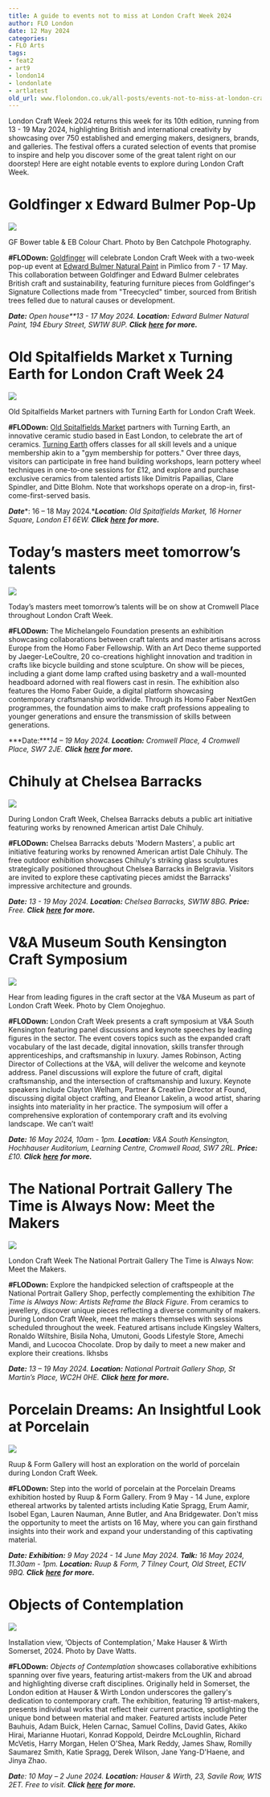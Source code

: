```yaml
---
title: A guide to events not to miss at London Craft Week 2024
author: FLO London
date: 12 May 2024
categories:
- FLO Arts
tags:
- feat2
- art9
- london14
- londonlate
- artlatest
old_url: www.flolondon.co.uk/all-posts/events-not-to-miss-at-london-craft-week-2024.html
---
```


London Craft Week 2024 returns this week for its 10th edition, running from 13 - 19 May 2024, highlighting British and international creativity by showcasing over 750 established and emerging makers, designers, brands, and galleries. The festival offers a curated selection of events that promise to inspire and help you discover some of the great talent right on our doorstep! Here are eight notable events to explore during London Craft Week.

# Goldfinger x Edward Bulmer Pop-Up

![](https://images.squarespace-cdn.com/content/v1/5c9534c4af4683461d462c6b/291df383-2714-49e4-997a-00416a501767/GF+Bower+table+%26+EB+Colour+Chart+-+Ben+Catchpole+Photography.jpg)

GF Bower table & EB Colour Chart. Photo by Ben Catchpole Photography.

**#FLODown:** [Goldfinger](https://www.instagram.com/goldfinger.design/) will celebrate London Craft Week with a two-week pop-up event at [Edward Bulmer Natural Paint](https://www.instagram.com/edwardbulmerpaint/?hl=en) in Pimlico from 7 - 17 May. This collaboration between Goldfinger and Edward Bulmer celebrates British craft and sustainability, featuring furniture pieces from Goldfinger's Signature Collections made from "Treecycled" timber, sourced from British trees felled due to natural causes or development.

***Date:*** *Open house**13 - 17 May 2024.* ***Location:*** *Edward Bulmer Natural Paint, 194 Ebury Street, SW1W 8UP.* ***Click*** [***here***](https://londoncraftweek.com/events/edward-bulmer-natural-paint-x-goldfinger-pop-up/) ***for more.***

# Old Spitalfields Market x Turning Earth for London Craft Week 24

![](https://images.squarespace-cdn.com/content/v1/5c9534c4af4683461d462c6b/ace84d2c-979e-4df4-ac56-506d9e255880/Copy+of+IMG_5280+copy.jpg)

Old Spitalfields Market partners with Turning Earth for London Craft Week.

**#FLODown:** [Old Spitalfields Market](https://oldspitalfieldsmarket.com/) partners with Turning Earth, an innovative ceramic studio based in East London, to celebrate the art of ceramics. [Turning Earth](https://www.instagram.com/turning_earth/) offers classes for all skill levels and a unique membership akin to a "gym membership for potters." Over three days, visitors can participate in free hand building workshops, learn pottery wheel techniques in one-to-one sessions for £12, and explore and purchase exclusive ceramics from talented artists like Dimitris Papailias, Clare Spindler, and Ditte Blohm. Note that workshops operate on a drop-in, first-come-first-served basis.

***Date****: 16 – 18 May 2024.****Location:*** *Old Spitalfields Market, 16 Horner Square, London E1 6EW.* ***Click*** [***here***](https://oldspitalfieldsmarket.com/events/a-taste-of-turning-earth-for-london-craft-week-2024) ***for more.***

# Today’s masters meet tomorrow’s talents

![](https://images.squarespace-cdn.com/content/v1/5c9534c4af4683461d462c6b/4de3d550-2d27-4994-b060-e456b7360d3f/Today%E2%80%99s+masters+meet+tomorrow%E2%80%99s+talents+%E2%80%93+An+exhibition.png)

Today’s masters meet tomorrow’s talents will be on show at Cromwell Place throughout London Craft Week.

**#FLODown:** The Michelangelo Foundation presents an exhibition showcasing collaborations between craft talents and master artisans across Europe from the Homo Faber Fellowship. With an Art Deco theme supported by Jaeger-LeCoultre, 20 co-creations highlight innovation and tradition in crafts like bicycle building and stone sculpture. On show will be pieces, including a giant dome lamp crafted using basketry and a wall-mounted headboard adorned with real flowers cast in resin. The exhibition also features the Homo Faber Guide, a digital platform showcasing contemporary craftsmanship worldwide. Through its Homo Faber NextGen programmes, the foundation aims to make craft professions appealing to younger generations and ensure the transmission of skills between generations.

***Date:****14 – 19 May 2024.* ***Location:*** *Cromwell Place, 4 Cromwell Place, SW7 2JE.* ***Click*** [***here***](https://londoncraftweek.com/events/todays-masters-meet-tomorrows-talents/) ***for more.***

# Chihuly at Chelsea Barracks

![](https://images.squarespace-cdn.com/content/v1/5c9534c4af4683461d462c6b/e13ab857-190f-4d94-8702-03d95ba80f62/Chelsea+Barracks+Spring+Fair.+Photo+by+Alistair+Veryard.png)

During London Craft Week, Chelsea Barracks debuts a public art initiative featuring works by renowned American artist Dale Chihuly.

**#FLODown:** Chelsea Barracks debuts 'Modern Masters', a public art initiative featuring works by renowned American artist Dale Chihuly. The free outdoor exhibition showcases Chihuly's striking glass sculptures strategically positioned throughout Chelsea Barracks in Belgravia. Visitors are invited to explore these captivating pieces amidst the Barracks' impressive architecture and grounds.

***Date:*** *13 - 19 May 2024.* ***Location:*** *Chelsea Barracks, SW1W 8BG.* ***Price:*** *Free.* ***Click*** [***here***](https://londoncraftweek.com/events/chihuly-at-chelsea-barracks/) ***for more.***

# V&A Museum South Kensington Craft Symposium

![](https://images.squarespace-cdn.com/content/v1/5c9534c4af4683461d462c6b/4f66bd80-7095-4e79-bc7a-9d2a6bc997f5/London+Craft+Week+by+Clem+Onojeghuo.jpg)

Hear from leading figures in the craft sector at the V&A Museum as part of London Craft Week. Photo by Clem Onojeghuo.

**#FLODown:** London Craft Week presents a craft symposium at V&A South Kensington featuring panel discussions and keynote speeches by leading figures in the sector. The event covers topics such as the expanded craft vocabulary of the last decade, digital innovation, skills transfer through apprenticeships, and craftsmanship in luxury. James Robinson, Acting Director of Collections at the V&A, will deliver the welcome and keynote address. Panel discussions will explore the future of craft, digital craftsmanship, and the intersection of craftsmanship and luxury. Keynote speakers include Clayton Welham, Partner & Creative Director at Found, discussing digital object crafting, and Eleanor Lakelin, a wood artist, sharing insights into materiality in her practice. The symposium will offer a comprehensive exploration of contemporary craft and its evolving landscape. We can’t wait!

***Date:*** *16 May 2024, 10am - 1pm.* ***Location:*** *V&A South Kensington, Hochhauser Auditorium, Learning Centre, Cromwell Road, SW7 2RL.* ***Price:*** *£10.* ***Click*** [***here***](https://londoncraftweek.com/events/craft-symposium/) ***for more.***

# The National Portrait Gallery The Time is Always Now: Meet the Makers

![](https://images.squarespace-cdn.com/content/v1/5c9534c4af4683461d462c6b/56fb5410-aedc-444a-b1e8-a37fac75b6bb/London+Craft+Week+The+National+Portrait+Gallery+The+Time+is+Always+Now%3A+Meet+the+Makers.png)

London Craft Week The National Portrait Gallery The Time is Always Now: Meet the Makers.

**#FLODown:** Explore the handpicked selection of craftspeople at the National Portrait Gallery Shop, perfectly complementing the exhibition *The Time is Always Now: Artists Reframe the Black Figure*. From ceramics to jewellery, discover unique pieces reflecting a diverse community of makers. During London Craft Week, meet the makers themselves with sessions scheduled throughout the week. Featured artisans include Kingsley Walters, Ronaldo Wiltshire, Bisila Noha, Umutoni, Goods Lifestyle Store, Amechi Mandi, and Lucocoa Chocolate. Drop by daily to meet a new maker and explore their creations. lkhsbs

***Date:*** *13 – 19 May 2024.* ***Location:*** *National Portrait Gallery Shop, St Martin’s Place, WC2H 0HE.* ***Click*** [***here***](https://londoncraftweek.com/events/the-time-is-always-now-meet-the-makers/) ***for more.***

# Porcelain Dreams: An Insightful Look at Porcelain

![](https://images.squarespace-cdn.com/content/v1/5c9534c4af4683461d462c6b/aa1e0f1b-c7a3-44ac-9bf4-71b4750b8b37/Screen+Shot+2024-05-13+at+15.49.07.png)

Ruup & Form Gallery will host an exploration on the world of porcelain during London Craft Week.

**#FLODown:** Step into the world of porcelain at the Porcelain Dreams exhibition hosted by Ruup & Form Gallery. From 9 May - 14 June, explore ethereal artworks by talented artists including Katie Spragg, Erum Aamir, Isobel Egan, Lauren Nauman, Anne Butler, and Ana Bridgewater. Don't miss the opportunity to meet the artists on 16 May, where you can gain firsthand insights into their work and expand your understanding of this captivating material.

***Date:*** ***Exhibition:*** *9 May 2024 - 14 June May 2024.* ***Talk:*** *16 May 2024, 11.30am - 1pm.* ***Location:*** *Ruup & Form, 7 Tilney Court, Old Street, EC1V 9BQ.* ***Click*** [***here***](https://londoncraftweek.com/events/porcelain-dreams-an-insightful-look-at-porcelain/) ***for more.***

# Objects of Contemplation

![](https://images.squarespace-cdn.com/content/v1/5c9534c4af4683461d462c6b/ee5353de-f994-417a-9320-b7546b047a5c/Installation+view%2C+%E2%80%98Objects+of+Contemplation%2C%E2%80%99+Make+Hauser+%26+Wirth+Somerset%2C+2024++Photo%3A+Dave+Watts.png)

Installation view, ‘Objects of Contemplation,’ Make Hauser & Wirth Somerset, 2024. Photo by Dave Watts.

**#FLODown:** *Objects of Contemplation* showcases collaborative exhibitions spanning over five years, featuring artist-makers from the UK and abroad and highlighting diverse craft disciplines. Originally held in Somerset, the London edition at Hauser & Wirth London underscores the gallery's dedication to contemporary craft. The exhibition, featuring 19 artist-makers, presents individual works that reflect their current practice, spotlighting the unique bond between material and maker. Featured artists include Peter Bauhuis, Adam Buick, Helen Carnac, Samuel Collins, David Gates, Akiko Hirai, Marianne Huotari, Konrad Koppold, Deirdre McLoughlin, Richard McVetis, Harry Morgan, Helen O'Shea, Mark Reddy, James Shaw, Romilly Saumarez Smith, Katie Spragg, Derek Wilson, Jane Yang-D'Haene, and Jinya Zhao.

***Dat****e: 10 May – 2 June 2024.* ***Location:*** *Hauser & Wirth, 23, Savile Row, W1S 2ET. Free to visit.* ***Click*** [***here***](https://londoncraftweek.com/events) ***for more.***